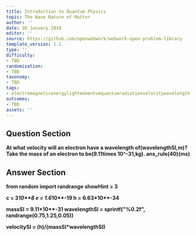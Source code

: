 ```yaml
---
title: Introduction to Quantum Physics
topic: The Wave Nature of Matter
author: ''
date: 30 January 2018
editor: ''
source: https://github.com/openwebwork/webwork-open-problem-library
template_version: 1.1
type: ''
difficulty:
- TBD
randomization:
- TBD
taxonomy:
- TBD
tags:
- electromagneticenergylightmomentumquantumradiationvelocitywavelength
outcomes:
- TBD
assets: ''
---
```


## Question Section 

<b>
At what velocity will an electron have a wavelength of(wavelengthSI,m)? Take the mass of an electron to be(9.11times 10^-31,kg).
ans_rule(40)(ms)



## Answer Section

from random import randrange
showHint = 3

c = 3*10**8
e = 1.6*10**-19
h = 6.63*10**-34

massSI = 9.11*10**-31
wavelengthSI = sprintf("%0.2f", randrange(0.75,1.25,0.05))

velocitySI = (h)/(massSI*wavelengthSI)